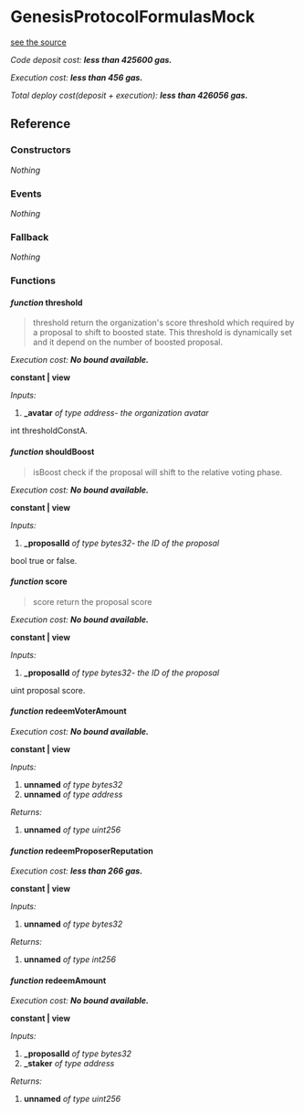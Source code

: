 # GenesisProtocolFormulasMock
[see the source](https://github.com/daostack/daostack/tree/master/contracts/test/GenesisProtocolFormulasMock.sol)

*Code deposit cost: **less than 425600 gas.***

*Execution cost: **less than 456 gas.***

*Total deploy cost(deposit + execution): **less than 426056 gas.***

> 

## Reference
### Constructors
*Nothing*
### Events
*Nothing*
### Fallback
*Nothing*
### Functions
#### *function* threshold
> threshold return the organization's score threshold which required by a proposal to shift to boosted state. This threshold is dynamically set and it depend on the number of boosted proposal.

*Execution cost: **No bound available.***

**constant | view**

*Inputs:*

1. **_avatar** *of type address- the organization avatar*

int thresholdConstA.

#### *function* shouldBoost
> isBoost check if the proposal will shift to the relative voting phase.

*Execution cost: **No bound available.***

**constant | view**

*Inputs:*

1. **_proposalId** *of type bytes32- the ID of the proposal*

bool true or false.

#### *function* score
> score return the proposal score

*Execution cost: **No bound available.***

**constant | view**

*Inputs:*

1. **_proposalId** *of type bytes32- the ID of the proposal*

uint proposal score.

#### *function* redeemVoterAmount

*Execution cost: **No bound available.***

**constant | view**

*Inputs:*

1. **unnamed** *of type bytes32*
2. **unnamed** *of type address*

*Returns:*

1. **unnamed** *of type uint256*


#### *function* redeemProposerReputation

*Execution cost: **less than 266 gas.***

**constant | view**

*Inputs:*

1. **unnamed** *of type bytes32*

*Returns:*

1. **unnamed** *of type int256*


#### *function* redeemAmount

*Execution cost: **No bound available.***

**constant | view**

*Inputs:*

1. **_proposalId** *of type bytes32*
2. **_staker** *of type address*

*Returns:*

1. **unnamed** *of type uint256*



